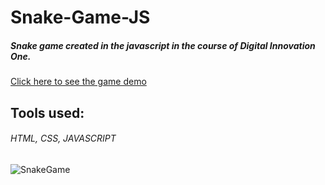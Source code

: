 # Snake-Game-JS

#####  Snake game created in the javascript in the course of Digital Innovation One. 
[Click here to see the game demo](https://snake-game-js.now.sh/ "Click here to see the game demo")


## Tools used:
###### HTML, CSS, JAVASCRIPT


![SnakeGame](https://s6.gifyu.com/images/snakeGame.gif "SnakeGame")

